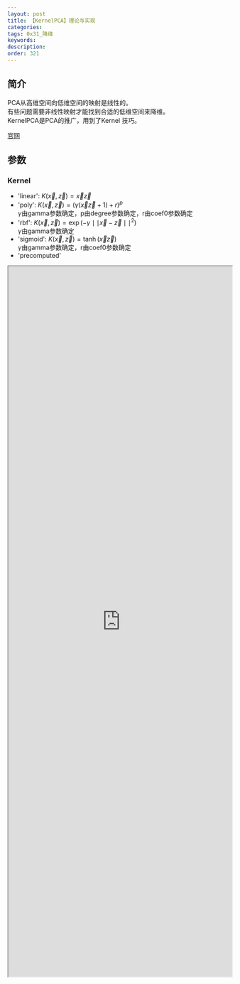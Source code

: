 ```yaml
---
layout: post
title: 【KernelPCA】理论与实现
categories:
tags: 0x31_降维
keywords:
description:
order: 321
---
```



## 简介
PCA从高维空间向低维空间的映射是线性的。  
有些问题需要非线性映射才能找到合适的低维空间来降维。  
KernelPCA是PCA的推广，用到了Kernel 技巧。  

[官网](http://scikit-learn.org/stable/modules/generated/sklearn.decomposition.KernelPCA.html)  


## 参数
### Kernel
- 'linear': $K(\vec x,\vec z)=\vec x  \vec z$  
- 'poly': $K(\vec x,\vec z)=(\gamma(\vec x  \vec z+1)+r)^p$  
$\gamma$由gamma参数确定，p由degree参数确定，r由coef0参数确定  
- 'rbf': $K(\vec x,\vec z)=\exp (-\gamma \mid\mid\vec x  - \vec z\mid\mid^2)$  
$\gamma$由gamma参数确定  
- 'sigmoid': $K(\vec x,\vec z)=\tanh (\vec x  \vec z)$  
$\gamma$由gamma参数确定，r由coef0参数确定  
- 'precomputed'



<iframe src="https://www.guofei.site/StatisticsBlog/KernelPCA.html" width="100%" height="1600em" marginwidth="10%"></iframe>
